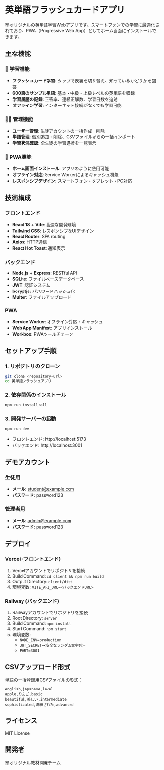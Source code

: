 # 英単語フラッシュカードアプリ

塾オリジナルの英単語学習Webアプリです。スマートフォンでの学習に最適化されており、PWA（Progressive Web App）としてホーム画面にインストールできます。

## 主な機能

### 🎯 学習機能
- **フラッシュカード学習**: タップで表裏を切り替え、知っているかどうかを回答
- **600語のサンプル単語**: 基本・中級・上級レベルの英単語を収録
- **学習履歴の記録**: 正答率、連続正解数、学習日数を追跡
- **オフライン学習**: インターネット接続がなくても学習可能

### 👨‍🏫 管理機能
- **ユーザー管理**: 生徒アカウントの一括作成・削除
- **単語管理**: 個別追加・削除、CSVファイルからの一括インポート
- **学習状況確認**: 全生徒の学習進捗を一覧表示

### 📱 PWA機能
- **ホーム画面インストール**: アプリのように使用可能
- **オフライン対応**: Service Workerによるキャッシュ機能
- **レスポンシブデザイン**: スマートフォン・タブレット・PC対応

## 技術構成

### フロントエンド
- **React 18** + **Vite**: 高速な開発環境
- **Tailwind CSS**: レスポンシブなUIデザイン
- **React Router**: SPA routing
- **Axios**: HTTP通信
- **React Hot Toast**: 通知表示

### バックエンド
- **Node.js** + **Express**: RESTful API
- **SQLite**: ファイルベースデータベース
- **JWT**: 認証システム
- **bcryptjs**: パスワードハッシュ化
- **Multer**: ファイルアップロード

### PWA
- **Service Worker**: オフライン対応・キャッシュ
- **Web App Manifest**: アプリインストール
- **Workbox**: PWAツールチェーン

## セットアップ手順

### 1. リポジトリのクローン
```bash
git clone <repository-url>
cd 英単語フラッシュアプリ
```

### 2. 依存関係のインストール
```bash
npm run install:all
```

### 3. 開発サーバーの起動
```bash
npm run dev
```

- フロントエンド: http://localhost:5173
- バックエンド: http://localhost:3001

## デモアカウント

### 生徒用
- **メール**: student@example.com
- **パスワード**: password123

### 管理者用
- **メール**: admin@example.com
- **パスワード**: password123

## デプロイ

### Vercel (フロントエンド)
1. Vercelアカウントでリポジトリを接続
2. Build Command: `cd client && npm run build`
3. Output Directory: `client/dist`
4. 環境変数: `VITE_API_URL=<バックエンドURL>`

### Railway (バックエンド)
1. Railwayアカウントでリポジトリを接続
2. Root Directory: `server`
3. Build Command: `npm install`
4. Start Command: `npm start`
5. 環境変数:
   - `NODE_ENV=production`
   - `JWT_SECRET=<安全なランダム文字列>`
   - `PORT=3001`

## CSVアップロード形式

単語の一括登録用CSVファイルの形式：

```csv
english,japanese,level
apple,りんご,basic
beautiful,美しい,intermediate
sophisticated,洗練された,advanced
```

## ライセンス

MIT License

## 開発者

塾オリジナル教材開発チーム